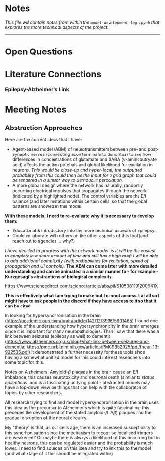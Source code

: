 # Notes
*This file will contain notes from within the `model-development-log.ipynb` that explores the more technical aspects of the project.*

----

# Open Questions

# Literature Connections
### Epilepsy-Alzheimer's Link

# Meeting Notes







## Abstraction Approaches
Here are the current ideas that I have:
- Agent-based model (ABM) of neurotransmitters between pre- and post- synaptic nerves (connecting axon terminals to dendrites) to see how differences in concentrations of glutamate and GABA ($\gamma$-aminobutryate acid) affects the action potetials and global likelihood for excitation in neurons. *This would be close-up and hyper-local; the outputted probability from this could then be the input for a grid graph that could be rendered in a similar way to Bernoucilli percolation.*
- A more global design where the network has naturally, randomly occurring electrical impulses that propagates through the network (indicated by a highlighted node). The control variables are the E/I balance (and later mutations within certain cells) so that the global patterns are showed in this model.

**With these models, I need to re-evaluate why it is necessary to develop them:**
- Educational & introductory into the more technical aspects of epilepsy.
- Could collaborate with others on the other aspects of this tool (and reach out to agencies ... why?)


*I have decided to progress with the network model as it will be the easiest to complete in a short amount of time and still has a high roof: I will be able to add additional complexity (with probabilities for excitation, speed of propagation and UI controls).* **The ABM can come later with more detailed understanding and can be animated in a similar manner to - for example - Kurzgesagt's abstractions of biological complexity.**

https://www.sciencedirect.com/science/article/abs/pii/S105381191200941X

**This is effectively what I am trying to make but I cannot access it at all so I might have to ask people in the discord if they have access to it so that it can be cited**

In looking for hypersynchronisation in the brain (https://academic.oup.com/brain/article/142/12/3936/5601465) I found one example of the understanding how hypersynchronicity in the brain emerges since it is important for many neuropathologies. Then I saw that there was a link between seizures (epilepsy as well) to dementia (https://www.alzheimers.org.uk/blog/what-link-between-seizures-and-dementia; https://pmc.ncbi.nlm.nih.gov/articles/PMC9352925/pdf/fneur-13-922535.pdf) it demonstrated a further necessity for these tools since having a somewhat unified model for this could interest reseachers into some topic for this.

Notes on Alzheimers:
Amyloid-$\beta$ plaques in the brain cause an E/I imbalance, this causes neurotoxicity and neuronal death (similar to *status epilepticus*) and is a fascinating unifying point - abstracted models may have a top-down view on things that can help with the collaboraton of topics by other researchers.

All research trying to find and model hypersynchronisation in the brain uses this idea as the precursor to Alzheimer's which is quite fascinating: this precedes the development of the stated amyloid-$\beta$ (A$\beta$) plaques and the gradual disruption of the neural circuitry.

My "theory" is that, as our cells age, there is an increased susceptibility to this syncrhonisation since the mechanism to recognise localised triggers are weakened? Or maybe there is always a likelihood of this occurring but in healthy neurons, this can be regulated easier and the probability is much lower. I need to find sources on this idea and try to link this to the model (and what stage of it this shoudl be integrated within)